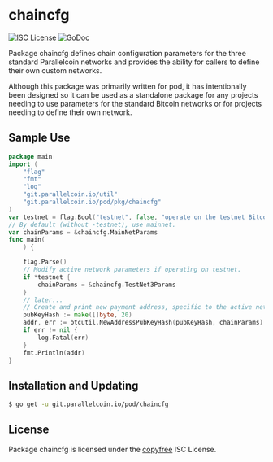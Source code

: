 # chaincfg

[![ISC License](http://img.shields.io/badge/license-ISC-blue.svg)](http://copyfree.org)
[![GoDoc](https://img.shields.io/badge/godoc-reference-blue.svg)](http://godoc.org/git.parallelcoin.io/pod/chaincfg)

Package chaincfg defines chain configuration parameters for the three standard Parallelcoin networks and provides the ability for callers to define their own custom networks.

Although this package was primarily written for pod, it has intentionally been designed so it can be used as a standalone package for any projects needing to use parameters for the standard Bitcoin networks or for projects needing to define their own network.

## Sample Use

```Go
package main
import (
	"flag"
	"fmt"
	"log"
	"git.parallelcoin.io/util"
	"git.parallelcoin.io/pod/pkg/chaincfg"
)
var testnet = flag.Bool("testnet", false, "operate on the testnet Bitcoin network")
// By default (without -testnet), use mainnet.
var chainParams = &chaincfg.MainNetParams
func main(
	) {

	flag.Parse()
	// Modify active network parameters if operating on testnet.
	if *testnet {
		chainParams = &chaincfg.TestNet3Params
	}
	// later...
	// Create and print new payment address, specific to the active network.
	pubKeyHash := make([]byte, 20)
	addr, err := btcutil.NewAddressPubKeyHash(pubKeyHash, chainParams)
	if err != nil {
		log.Fatal(err)
	}
	fmt.Println(addr)
}
```

## Installation and Updating

```bash
$ go get -u git.parallelcoin.io/pod/chaincfg
```

## License

Package chaincfg is licensed under the [copyfree](http://copyfree.org) ISC
License.
